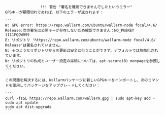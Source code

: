 					!!! 警告 "署名を確認できませんでしたというエラー"
    GPGキーが期限切れであれば、以下のエラーが返されます：

    ```
    W: GPG error: https://repo.wallarm.com/ubuntu/wallarm-node focal/4.6/ Release:次の署名は公開キーが存在しないため確認できません：NO_PUBKEY 1111FQQW999
    E: リポジトリ 'https://repo.wallarm.com/ubuntu/wallarm-node focal/4.6/ Release'は署名されていません。
    N: そのようなリポジトリからの更新は安全に行うことができず、デフォルトでは無効化されています。
    N: リポジトリの作成とユーザー設定の詳細については、apt-secure(8) manpageを参照してください。
    ```

    この問題を解決するには、Wallarmパッケージに新しいGPGキーをインポートし、次のコマンドを使用してパッケージをアップグレードしてください：

    ```
    curl -fsSL https://repo.wallarm.com/wallarm.gpg | sudo apt-key add -
    sudo apt update
    sudo apt dist-upgrade
    ```